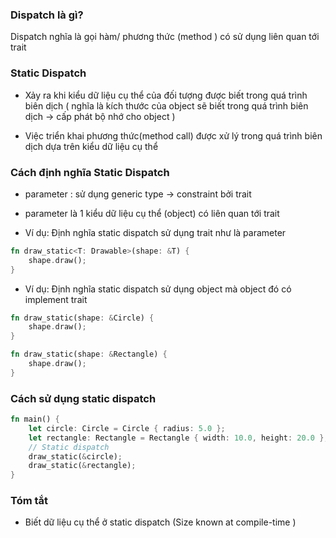 ### Dispatch là gì?

Dispatch nghĩa là gọi hàm/ phương thức (method ) có sử dụng liên quan tới trait

### Static Dispatch

+ Xảy ra khi kiểu dữ liệu cụ thể của đối tượng được biết trong quá trình biên dịch ( nghĩa là kích thước của object sẽ biết trong quá trình biên dịch -> cấp phát bộ nhớ cho object ) 

+ Việc triển khai phương thức(method call) được xử lý trong quá trình biên dịch dựa trên kiểu dữ liệu cụ thể

### Cách định nghĩa Static Dispatch 

+ parameter : sử dụng generic type -> constraint bởi trait

+ parameter là 1 kiểu dữ liệu cụ thể (object) có liên quan tới trait 


+ Ví dụ: Định nghĩa static dispatch sử dụng trait như là parameter
```rust
fn draw_static<T: Drawable>(shape: &T) {
    shape.draw();
}
```

+ Ví dụ: Định nghĩa static dispatch sử dụng object mà object đó có implement trait 

```rust
fn draw_static(shape: &Circle) {
    shape.draw();
}
```

```rust
fn draw_static(shape: &Rectangle) {
    shape.draw();
}
```

### Cách sử dụng static dispatch 

```rust
fn main() {
    let circle: Circle = Circle { radius: 5.0 };
    let rectangle: Rectangle = Rectangle { width: 10.0, height: 20.0 };
    // Static dispatch
    draw_static(&circle);
    draw_static(&rectangle);
}
```


### Tóm tắt 
+ Biết dữ liệu cụ thể ở static dispatch (Size known at compile-time )






